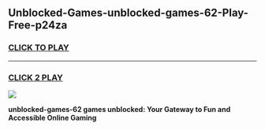 
## Unblocked-Games-unblocked-games-62-Play-Free-p24za
<h3>
<a href="https://premium76.site?title=unblocked-games-62&ref=19M">CLICK TO PLAY</a></h3>
<hr>

<h3>
<a href="https://premium76.site?title=unblocked-games-62&ref=19M">CLICK 2 PLAY</a>
  
</h3>

<a href="https://premium76.site?title=unblocked-games-62&ref=19M"><img src="https://clearcache.store/games.png"></a>


**unblocked-games-62 games unblocked: Your Gateway to Fun and Accessible Online Gaming**
